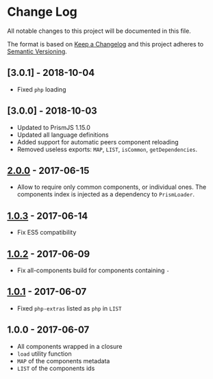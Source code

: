 # Change Log
All notable changes to this project will be documented in this file.

The format is based on [Keep a Changelog](http://keepachangelog.com/) and this project adheres to [Semantic Versioning](http://semver.org/).

## [3.0.1] - 2018-10-04

- Fixed `php` loading

## [3.0.0] - 2018-10-03

- Updated to PrismJS 1.15.0
- Updated all language definitions
- Added support for automatic peers component reloading
- Removed useless exports: `MAP`, `LIST`, `isCommon`, `getDependencies`.

## [2.0.0] - 2017-06-15

- Allow to require only common components, or individual ones. The
  components index is injected as a dependency to `PrismLoader`.

## [1.0.3] - 2017-06-14

- Fix ES5 compatibility

## [1.0.2] - 2017-06-09

- Fix all-components build for components containing `-`

## [1.0.1] - 2017-06-07

- Fixed `php-extras` listed as `php` in `LIST`

## 1.0.0 - 2017-06-07

- All components wrapped in a closure
- `load` utility function
- `MAP` of the components metadata
- `LIST` of the components ids

[Unreleased]: https://github.com/Soreine/prismjs-components-loader/compare/v2.0.0...HEAD
[2.0.0]: https://github.com/Soreine/prismjs-components-loader/compare/v1.0.3...v2.0.0
[1.0.3]: https://github.com/Soreine/prismjs-components-loader/compare/v1.0.2...v1.0.3
[1.0.2]: https://github.com/Soreine/prismjs-components-loader/compare/v1.0.1...v1.0.2
[1.0.1]: https://github.com/Soreine/prismjs-components-loader/compare/v1.0.0...v1.0.1

